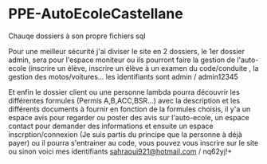 # PPE-AutoEcoleCastellane
Chauqe dossiers à son propre fichiers sql 

Pour une meilleur sécurité j'ai diviser le site en 2 dossiers, le 1er dossier admin, sera pour l'espace moniteur ou ils pourront faire la gestion de l'auto-ecole (inscrire un élève, inscrire un élève à un examen du code/conduite , la gestion des motos/voitures... les identifiants sont admin / admin12345 

Et enfin le dossier client ou une personne lambda pourra découvrir les différentes formules (Permis A,B,ACC,BSR...) avec la description et les différents documents à fournir en fonction de la formules choisis, il y'a un espace avis pour regarder ou poster des avis sur l'auto-ecole, un espace contact pour demander des informations et ensuite un espace inscrption/connexion (Je suis partis du principe que la personne à déjà payer) ou il pourra s'entrainer au code, vous pouvez vous inscrire sur le site ou sinon voici mes identifiants sahraoui921@hotmail.com / nq62yj!+ 

